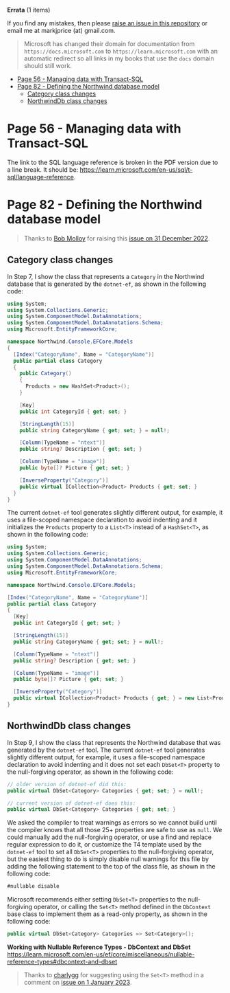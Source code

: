 **Errata** (1 items)

If you find any mistakes, then please [raise an issue in this repository](https://github.com/markjprice/apps-services-net7/issues) or email me at markjprice (at) gmail.com.

> Microsoft has changed their domain for documentation from `https://docs.microsoft.com` to `https://learn.microsoft.com` with an automatic redirect so all links in my books that use the `docs` domain should still work.

- [Page 56 - Managing data with Transact-SQL](#page-56---managing-data-with-transact-sql)
- [Page 82 - Defining the Northwind database model](#page-82---defining-the-northwind-database-model)
  - [Category class changes](#category-class-changes)
  - [NorthwindDb class changes](#northwinddb-class-changes)

# Page 56 - Managing data with Transact-SQL

The link to the SQL language reference is broken in the PDF version due to a line break. It should be: 
https://learn.microsoft.com/en-us/sql/t-sql/language-reference.

# Page 82 - Defining the Northwind database model

> Thanks to [Bob Molloy](https://github.com/BobMolloy) for raising this [issue on 31 December 2022](https://github.com/markjprice/apps-services-net7/issues/5).

## Category class changes

In Step 7, I show the class that represents a `Category` in the Northwind database that is generated by the `dotnet-ef`, as shown in the following code:
```cs
using System;
using System.Collections.Generic;
using System.ComponentModel.DataAnnotations;
using System.ComponentModel.DataAnnotations.Schema;
using Microsoft.EntityFrameworkCore;

namespace Northwind.Console.EFCore.Models
{
  [Index("CategoryName", Name = "CategoryName")]
  public partial class Category
  {
    public Category()
    {
      Products = new HashSet<Product>();
    }

    [Key]
    public int CategoryId { get; set; }

    [StringLength(15)]
    public string CategoryName { get; set; } = null!;

    [Column(TypeName = "ntext")]
    public string? Description { get; set; }

    [Column(TypeName = "image")]
    public byte[]? Picture { get; set; }

    [InverseProperty("Category")]
    public virtual ICollection<Product> Products { get; set; }
  }
}
```
The current `dotnet-ef` tool generates slightly different output, for example, it uses a file-scoped namespace declaration to avoid indenting and it initializes the `Products` property to a `List<T>` instead of a `HashSet<T>`, as shown in the following code:
```cs
using System;
using System.Collections.Generic;
using System.ComponentModel.DataAnnotations;
using System.ComponentModel.DataAnnotations.Schema;
using Microsoft.EntityFrameworkCore;

namespace Northwind.Console.EFCore.Models;

[Index("CategoryName", Name = "CategoryName")]
public partial class Category
{
  [Key]
  public int CategoryId { get; set; }

  [StringLength(15)]
  public string CategoryName { get; set; } = null!;

  [Column(TypeName = "ntext")]
  public string? Description { get; set; }

  [Column(TypeName = "image")]
  public byte[]? Picture { get; set; }

  [InverseProperty("Category")]
  public virtual ICollection<Product> Products { get; } = new List<Product>();
}
```

## NorthwindDb class changes

In Step 9, I show the class that represents the Northwind database that was generated by the `dotnet-ef` tool. The current `dotnet-ef` tool generates slightly different output, for example, it uses a file-scoped namespace declaration to avoid indenting and it does not set each `DbSet<T>` property to the null-forgiving operator, as shown in the following code:
```cs
// older version of dotnet-ef did this:
public virtual DbSet<Category> Categories { get; set; } = null!;

// current version of dotnet-ef does this:
public virtual DbSet<Category> Categories { get; set; }
```

We asked the compiler to treat warnings as errors so we cannot build until the compiler knows that all those 25+ properties are safe to use as `null`. We could manually add the null-forgiving operator, or use a find and replace regular expression to do it, or customize the T4 template used by the `dotnet-ef` tool to set all `DbSet<T>` properties to the null-forgiving operator, but the easiest thing to do is simply disable null warnings for this file by adding the following statement to the top of the class file, as shown in the following code:
```cs
#nullable disable
```

Microsoft recommends either setting `DbSet<T>` properties to the null-forgiving operator, or calling the `Set<T>` method defined in the `DbContext` base class to implement them as a read-only property, as shown in the following code:
```cs
public virtual DbSet<Category> Categories => Set<Category>();
```

**Working with Nullable Reference Types - DbContext and DbSet**
https://learn.microsoft.com/en-us/ef/core/miscellaneous/nullable-reference-types#dbcontext-and-dbset

> Thanks to [charlygg](https://github.com/charlygg) for suggesting using the `Set<T>` method in a comment on [issue on 1 January 2023](https://github.com/markjprice/apps-services-net7/issues/5#issuecomment-1368614033).